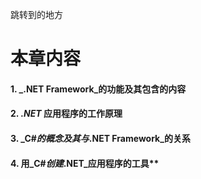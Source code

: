 
<a id="way1">跳转到的地方</a>

# **本章内容**

#### 1. _.NET Framework_的功能及其包含的内容
#### 2. _.NET_ 应用程序的工作原理
#### 3. _C#_的概念及其与_.NET Framework_的关系
#### 4. 用_C#_创建_.NET_应用程序的工具**